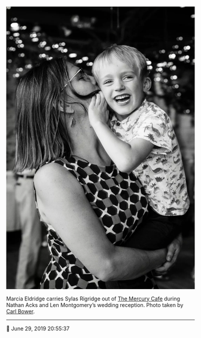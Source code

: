 ![Marcia Eldridge carries Sylas Rigridge out of the Mercury Cafe](assets/4e42cdc711fad9b1e60618bd4ba6a4c0.webp)

Marcia Eldridge carries Sylas Rigridge out of [The Mercury Cafe](http://mercurycafe.com/) during Nathan Acks and Len Montgomery’s wedding reception. Photo taken by [Carl Bower](http://carlbowerphotos.com/).

- - - -

<span aria-hidden="true">📅</span> June 29, 2019 20:55:37
